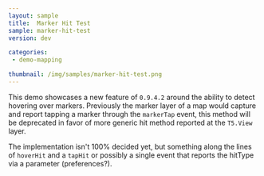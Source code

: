 ```yaml
---
layout: sample
title:  Marker Hit Test
sample: marker-hit-test
version: dev

categories:
 - demo-mapping

thumbnail: /img/samples/marker-hit-test.png
---
```


This demo showcases a new feature of `0.9.4.2` around the ability to detect hovering over markers.  Previously the marker layer of a map would capture and report tapping a marker through the `markerTap` event, this method will be deprecated in favor of more generic hit method reported at the `T5.View` layer.  

The implementation isn't 100% decided yet, but something along the lines of `hoverHit` and a `tapHit` or possibly a single event that reports the hitType via a parameter (preferences?).